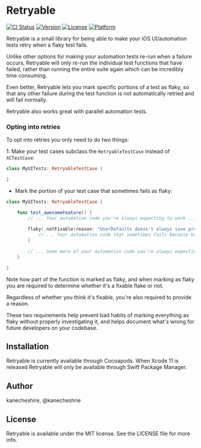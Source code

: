 # Retryable

[![CI Status](https://img.shields.io/travis/kanecheshire/Retryable.svg?style=flat)](https://travis-ci.org/kanecheshire/Retryable)
[![Version](https://img.shields.io/cocoapods/v/Retryable.svg?style=flat)](https://cocoapods.org/pods/Retryable)
[![License](https://img.shields.io/cocoapods/l/Retryable.svg?style=flat)](https://cocoapods.org/pods/Retryable)
[![Platform](https://img.shields.io/cocoapods/p/Retryable.svg?style=flat)](https://cocoapods.org/pods/Retryable)

Retryable is a small library for being able to make your iOS UI/automation tests retry when a flaky test fails.

Unlike other options for making your automation tests re-run when a failure occurs, Retryable will only re-run the individual test functions that have failed, rather than running the entire suite again which can be incredibly time consuming.

Even better, Retryable lets you mark specific portions of a test as flaky, so that any other failure during the test function is not automatically retried and will fail normally.

Retryable also works great with parallel automation tests.

### Opting into retries

To opt into retries you only need to do two things:

1: Make your test cases subclass the `RetryableTestCase` instead of `XCTestCase`:

```swift
class MyUITests: RetryableTestCase {

}
```

- Mark the portion of your test case that sometimes fails as flaky:

```swift
class MyUITests: RetryableTestCase {

    func test_awesomeFeature() {
        // ... Your automation code you're always expecting to work ...
        
        flaky(.notFixable(reason: "UserDefaults doesn't always save properly on the iOS 11 simulator")) {
            // ... Your automation code that sometimes fails because UserDefaults is unreliable
        }
        
        // ... Some more of your automation code you're always expecting to work ...
    }

}
```

Note how part of the function is marked as flaky, and when marking as flaky you are required to determine whether it's a fixable flake or not. 

Regardless of whether you think it's fixable, you're also required to provide a reason. 

These two requirements help prevent bad habits of marking everything as flaky without properly investigating it, and helps document what's wrong for future developers on your codebase.

## Installation

Retryable is currently available through Cocoapods. When Xcode 11 is released Retryable will only be available through Swift Package Manager.

## Author

kanecheshire, @kanecheshrie

## License

Retryable is available under the MIT license. See the LICENSE file for more info.
